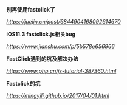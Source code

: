 **别再使用fastclick了**

*https://juejin.cn/post/6844904168092614670*



**iOS11.3 fastclick.js相关bug**

*https://www.jianshu.com/p/5b578e656966*



**FastClick遇到的坑及解决办法**

*https://www.php.cn/js-tutorial-387360.html*



**Fastclick的坑**

*https://mingyili.github.io/2017/04/01.html*